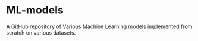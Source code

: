 # ML-models
A GitHub repository of Various Machine Learning models implemented from scratch on various datasets.
